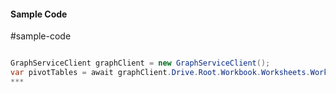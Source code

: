 #### Sample Code
#sample-code 

```C#

GraphServiceClient graphClient = new GraphServiceClient();
var pivotTables = await graphClient.Drive.Root.Workbook.Worksheets.Worksheets.PivotTables.PivotTables.Request().GetAsync();
*** 

```